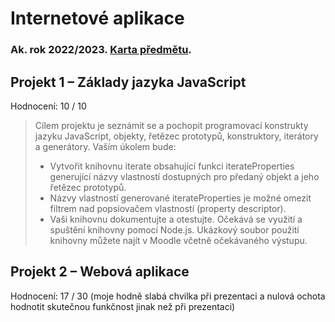 # Internetové aplikace
### Ak. rok 2022/2023. [Karta předmětu](https://www.fit.vut.cz/study/course/259388/.cs).

## Projekt 1 – Základy jazyka JavaScript
Hodnocení: 10 / 10

> Cílem projektu je seznámit se a pochopit programovací konstrukty jazyku JavaScript, objekty, řetězec prototypů, konstruktory, iterátory a generátory. Vaším úkolem bude:
> - Vytvořit knihovnu iterate obsahující funkci iterateProperties generující názvy vlastností dostupných pro předaný objekt a jeho řetězec prototypů.
> - Názvy vlastností generované iterateProperties je možné omezit filtrem nad popsiovačem vlastností (property descriptor).
> - Vaši knihovnu dokumentujte a otestujte.
> Očekává se využití a spuštění knihovny pomocí Node.js. Ukázkový soubor použití knihovny můžete najít v Moodle včetně očekávaného výstupu.

## Projekt 2 – Webová aplikace
Hodnocení: 17 / 30 (moje hodně slabá chvilka při prezentaci a nulová ochota hodnotit skutečnou funkčnost jinak než při prezentaci)
